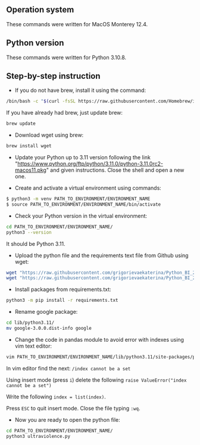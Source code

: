 ## Operation system

These commands were written for MacOS Monterey 12.4.

## Python version

These commands were written for Python 3.10.8.

## Step-by-step instruction

* If you do not have brew, install it using the command:

```bash
/bin/bash -c "$(curl -fsSL https://raw.githubusercontent.com/Homebrew/install/HEAD/install.sh)"
```

If you have already had brew, just update brew:

```bash
brew update
```

* Download wget using brew:

```bash
brew install wget
```

* Update your Python up to 3.11 version following the link "https://www.python.org/ftp/python/3.11.0/python-3.11.0rc2-macos11.pkg" and given instructions. Close the shell and open a new one.

* Create and activate a virtual environment using commands:

```bash
$ python3 -m venv PATH_TO_ENVIRONMENT/ENVIRONMENT_NAME
$ source PATH_TO_ENVIRONMENT/ENVIRONMENT_NAME/bin/activate
```

* Check your Python version in the virtual environment:

```bash
cd PATH_TO_ENVIRONMENT/ENVIRONMENT_NAME/
python3 --version
```

It should be Python 3.11.

* Upload the python file and the requirements text file from Github using wget:

```bash
wget "https://raw.githubusercontent.com/grigorievaekaterina/Python_BI_2022/Modules_VEnvs/ultraviolence.py"
wget "https://raw.githubusercontent.com/grigorievaekaterina/Python_BI_2022/Modules_VEnvs/requirements.txt"
```

* Install packages from requirements.txt:

```bash
python3 -m pip install -r requirements.txt
```

* Rename google package:

```bash
cd lib/python3.11/
mv google-3.0.0.dist-info google
```

* Change the code in pandas module to avoid error with indexes using vim text editor:

```bash
vim PATH_TO_ENVIRONMENT/ENVIRONMENT_NAME/lib/python3.11/site-packages/pandas/core/frame.py
```

In vim editor find the next: `/index cannot be a set`

Using insert mode (press `i`) delete the following `raise ValueError("index cannot be a set")`

Write the following `index = list(index)`.

Press `ESC` to quit insert mode. Close the file typing `:wq`.

* Now you are ready to open the python file:

```bash
cd PATH_TO_ENVIRONMENT/ENVIRONMENT_NAME/
python3 ultraviolence.py
```
